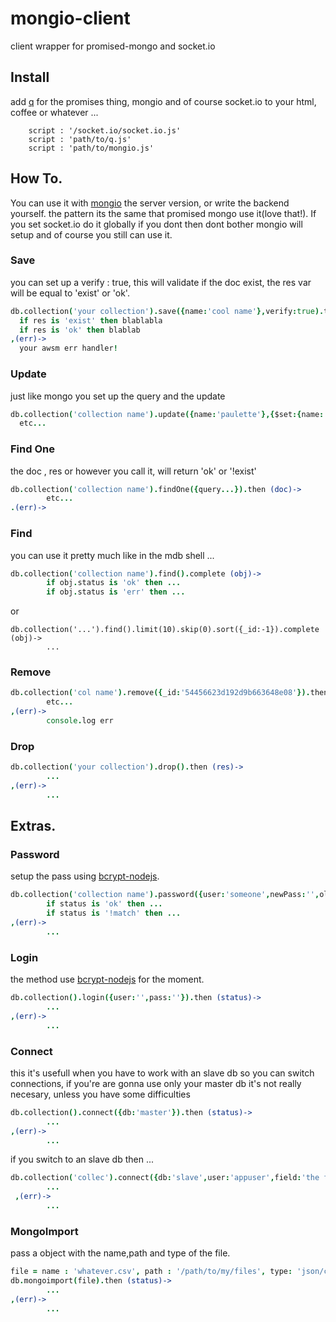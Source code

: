 # mongio-client
client wrapper for promised-mongo and socket.io
## Install

add [q](https://github.com/kriskowal/q) for the promises thing, mongio and of course socket.io to your html, coffee or whatever ...

        script : '/socket.io/socket.io.js'
        script : 'path/to/q.js'
        script : 'path/to/mongio.js'

## How To.
You can use it with [mongio](https://github.com/cjaburto/mongio) the server version, or write the backend yourself.
the pattern its the same that promised mongo use it(love that!).
If you set socket.io do it globally if you dont then dont bother mongio will setup and of course you still can use it.


### Save
you can set up a verify : true, this will validate if the doc exist, the res var will be equal to 'exist' or 'ok'.

``` coffee
db.collection('your collection').save({name:'cool name'},verify:true).then (res)->
  if res is 'exist' then blablabla
  if res is 'ok' then blablab
,(err)->
  your awsm err handler!
```

### Update
just like mongo you set up the query and the update

``` coffee
db.collection('collection name').update({name:'paulette'},{$set:{name:'new name'}}).then (res)->
  etc...
```

### Find One
the doc , res or however you call it, will return 'ok' or '!exist'
``` coffee
db.collection('collection name').findOne({query...}).then (doc)->
        etc...
.(err)->
```

### Find
you can use it pretty much like in the mdb shell ...

``` coffee
db.collection('collection name').find().complete (obj)->
        if obj.status is 'ok' then ...
        if obj.status is 'err' then ...
```
or

```
db.collection('...').find().limit(10).skip(0).sort({_id:-1}).complete (obj)->
        ...
```

### Remove

``` coffee
db.collection('col name').remove({_id:'54456623d192d9b663648e08'}).then (res)->
        etc...
,(err)->
        console.log err
```
### Drop
``` coffee
db.collection('your collection').drop().then (res)->
        ...
,(err)->
        ...
 ```
 
## Extras.

 
### Password
setup the pass using [bcrypt-nodejs](https://www.npmjs.com/package/bcrypt-nodejs).
 
``` coffee
db.collection('collection name').password({user:'someone',newPass:'',oldPass:''}).then (status)->
        if status is 'ok' then ...
        if status is '!match' then ...
,(err)->
        ...
```

### Login
the method use [bcrypt-nodejs](https://www.npmjs.com/package/bcrypt-nodejs) for the moment.
``` coffee
db.collection().login({user:'',pass:''}).then (status)->
        ...
,(err)->
        ...
```

### Connect
this it's usefull when you have to work with an slave db so you can switch connections, if you're are gonna use only your master db it's not really necesary, unless you have some difficulties

``` coffee
db.collection().connect({db:'master'}).then (status)->
        ...
,(err)->
        ...
```
if you switch to an slave db then ...

``` coffee
db.collection('collec').connect({db:'slave',user:'appuser',field:'the field where my db reference is stored'}).then (status)->
        ...
 ,(err)->
        ...
```

### MongoImport
pass a object with the name,path and type of the file.
``` coffee
file = name : 'whatever.csv', path : '/path/to/my/files', type: 'json/csv'
db.mongoimport(file).then (status)->
        ...
,(err)->
        ...
```
